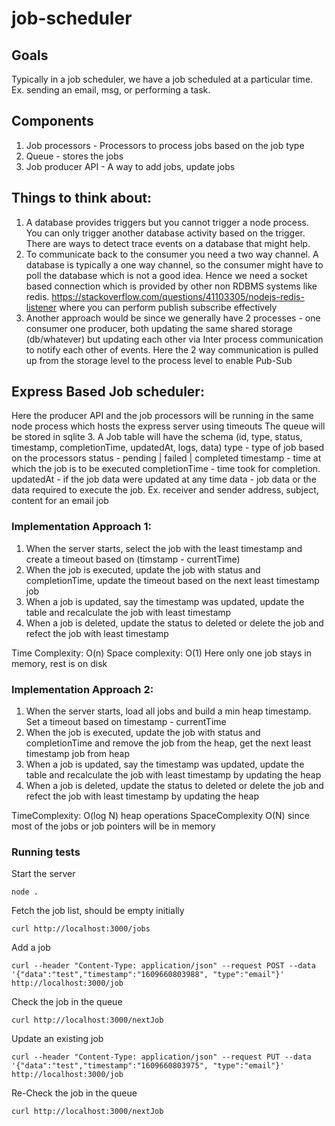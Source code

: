 # job-scheduler

## Goals
Typically in a job scheduler, we have a job scheduled at a particular time. Ex. sending an email, msg, or performing a task.

## Components
1. Job processors - Processors to process jobs based on the job type
2. Queue - stores the jobs
3. Job producer API - A way to add jobs, update jobs

## Things to think about:
1. A database provides triggers but you cannot trigger a node process. You can only trigger another database activity based on the trigger. There are ways to detect trace events on a database that might help.
2. To communicate back to the consumer you need a two way channel. A database is typically a one way channel, so the consumer might have to poll the database which is not a good idea. Hence we need a socket based connection which is provided by other non RDBMS systems like redis. https://stackoverflow.com/questions/41103305/nodejs-redis-listener where you can perform publish subscribe effectively
3. Another approach would be since we generally have 2 processes - one consumer one producer, both updating the same shared storage (db/whatever) but updating each other via Inter process communication to notify each other of events. Here the 2 way communication is pulled up from the storage level to the process level to enable Pub-Sub


## Express Based Job scheduler:
Here the producer API and the job processors will be running in the same node process which hosts the express server using timeouts
The queue will be stored in sqlite 3.
A Job table will have the schema (id, type, status, timestamp, completionTime, updatedAt, logs, data)
type - type of job based on the processors
status - pending | failed | completed
timestamp - time at which the job is to be executed
completionTime - time took for completion. 
updatedAt - if the job data were updated at any time
data - job data or the data required to execute the job. Ex. receiver and sender address, subject, content for an email job

### Implementation Approach 1:


1. When the server starts, select the job with the least timestamp and create a timeout based on (timstamp - currentTime)
2. When the job is executed, update the job with status and completionTime, update the timeout based on the next least timestamp job
3. When a job is updated, say the timestamp was updated, update the table and recalculate the job with least timestamp
4. When a job is deleted, update the status to deleted or delete the job and refect the job with least timestamp

Time Complexity: O(n)
Space complexity: O(1) Here only one job stays in memory, rest is on disk

### Implementation Approach 2:
1. When the server starts, load all jobs and build a min heap timestamp. Set a timeout based on timestamp - currentTime
2. When the job is executed, update the job with status and completionTime and remove the job from the heap, get the next least timestamp job from heap
3. When a job is updated, say the timestamp was updated, update the table and recalculate the job with least timestamp by updating the heap
4. When a job is deleted, update the status to deleted or delete the job and refect the job with least timestamp by updating the heap

TimeComplexity: O(log N) heap operations
SpaceComplexity O(N) since most of the jobs or job pointers will be in memory

### Running tests
Start the server
```
node .
```
Fetch the job list, should be empty initially
```
curl http://localhost:3000/jobs
```

Add a job
```
curl --header "Content-Type: application/json" --request POST --data '{"data":"test","timestamp":"1609660803988", "type":"email"}' http://localhost:3000/job
```

Check the job in the queue
```
curl http://localhost:3000/nextJob
```

Update an existing job
```
curl --header "Content-Type: application/json" --request PUT --data '{"data":"test","timestamp":"1609660803975", "type":"email"}' http://localhost:3000/job
```

Re-Check the job in the queue
```
curl http://localhost:3000/nextJob
```